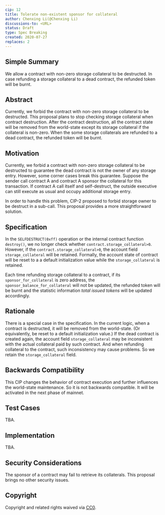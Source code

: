```yaml
---
cip: 12
title: Tolerate non-existent sponsor for collateral
author: Chenxing Li(@Chenxing Li)
discussions-to: <URL>
status: Draft
type: Spec Breaking
created: 2020-07-27
replaces: 2
---
```


<!--You can leave these HTML comments in your merged CIP and delete the visible duplicate text guides, they will not appear and may be helpful to refer to if you edit it again. This is the suggested template for new CIPs. Note that a CIP number will be assigned by an editor. When opening a pull request to submit your CIP, please use an abbreviated title in the filename, `CIP-draft_title_abbrev.md`. The title should be 44 characters or less.-->

## Simple Summary
<!--"If you can't explain it simply, you don't understand it well enough." Provide a simplified and layman-accessible explanation of the CIP.-->
We allow a contract with non-zero storage collateral to be destructed. In case refunding a storage collateral to a dead contract, the refunded token will be burnt. 

## Abstract
<!--A short (~200 word) description of the technical issue being addressed.-->
Currently, we forbid the contract with non-zero storage collateral to be destructed. This proposal plans to stop checking storage collateral when contract destruction. After the contract destruction, all the contract state will be removed from the world-state except its storage collateral if the collateral is non-zero. When the some storage collaterals are refunded to a dead contract, the refunded token will be burnt. 

## Motivation
<!--The motivation is critical for CIPs that want to change the Conflux protocol. It should clearly explain why the existing protocol specification is inadequate to address the problem that the CIP solves. CIP submissions without sufficient motivation may be rejected outright.-->
Currently, we forbid a contract with non-zero storage collateral to be destructed to guarantee the dead contract is not the owner of any storage entry. However, some corner cases break this guarantee. Suppose the sender call contract A and contract A sponsor the collateral for this transaction. If contract A call itself and self-destruct, the outside executive can still execute as usual and occupy additional storage entry.

In order to handle this problem, CIP-2 proposed to forbid storage owner to be destruct in a sub-call. This proposal provides a more straightforward solution. 

## Specification
<!--The technical specification should describe the syntax and semantics of any new feature. The specification should be detailed enough to allow competing, interoperable implementations for any of the current Conflux platforms ([conflux-rust](https://github.com/Conflux-Chain/conflux-rust)).-->

In the `SELFDESTRUCT(0xff)` operation or the internal contract function `destroy()`, we no longer check whether `contract.storage_collateral>0`. However, if the `contract.storage_collateral>0`, the account field `storage_collateral` will be retained. Formally, the account state of contract will be reset to a a default initialization value while the `storage_collateral` is retained. 

Each time refunding storage collateral to a contract, if its `sponsor_for_collateral` is zero address, the `sponsor_balance_for_collateral` will not be updated, the refunded token will be burnt and the statistic information *total issued tokens* will be updated accordingly. 

## Rationale
<!--The rationale fleshes out the specification by describing what motivated the design and why particular design decisions were made. It should describe alternate designs that were considered and related work, e.g. how the feature is supported in other languages. The rationale may also provide evidence of consensus within the community, and should discuss important objections or concerns raised during discussion.-->

There is a special case in the specification. In the current logic, when a contract is destructed, it will be removed from the world-state. (Or equivalently, be reset to a default initialization value.) If the dead contract is created again, the account field `storage_collateral` may be inconsistent with the actual collateral paid by such contract. And when refunding collateral to the contract, such inconsistency may cause problems. So we retain the `storage_collateral` field.

## Backwards Compatibility
<!--All CIPs that introduce backwards incompatibilities must include a section describing these incompatibilities and their severity. The CIP must explain how the author proposes to deal with these incompatibilities. CIP submissions without a sufficient backwards compatibility treatise may be rejected outright.-->
This CIP changes the behavior of contract execution and further influences the world-state maintenance. So it is not backwards compatible. It will be activated in the next phase of mainnet.

## Test Cases
<!--Test cases for an implementation are mandatory for CIPs that are affecting consensus changes. Other CIPs can choose to include links to test cases if applicable.-->
TBA.

## Implementation
<!--The implementations must be completed before any CIP is given status "Final", but it need not be completed before the CIP is accepted. While there is merit to the approach of reaching consensus on the specification and rationale before writing code, the principle of "rough consensus and running code" is still useful when it comes to resolving many discussions of API details.-->
TBA.

## Security Considerations
<!--All CIPs must contain a section that discusses the security implications/considerations relevant to the proposed change. Include information that might be important for security discussions, surfaces risks and can be used throughout the life cycle of the proposal. E.g. include security-relevant design decisions, concerns, important discussions, implementation-specific guidance and pitfalls, an outline of threats and risks and how they are being addressed. CIP submissions missing the "Security Considerations" section will be rejected. a CIP cannot proceed to status "Final" without a Security Considerations discussion deemed sufficient by the reviewers.-->
The sponsor of a contract may fail to retrieve its collaterals. This proposal brings no other security issues. 

## Copyright
Copyright and related rights waived via [CC0](https://creativecommons.org/publicdomain/zero/1.0/).
